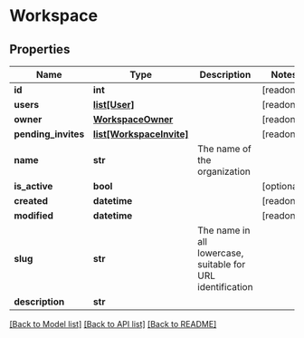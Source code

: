 # Workspace


## Properties
Name | Type | Description | Notes
------------ | ------------- | ------------- | -------------
**id** | **int** |  | [readonly] 
**users** | [**list[User]**](User.md) |  | [readonly] 
**owner** | [**WorkspaceOwner**](WorkspaceOwner.md) |  | [readonly] 
**pending_invites** | [**list[WorkspaceInvite]**](WorkspaceInvite.md) |  | [readonly] 
**name** | **str** | The name of the organization | 
**is_active** | **bool** |  | [optional] 
**created** | **datetime** |  | [readonly] 
**modified** | **datetime** |  | [readonly] 
**slug** | **str** | The name in all lowercase, suitable for URL identification | 
**description** | **str** |  | 

[[Back to Model list]](../README.md#documentation-for-models) [[Back to API list]](../README.md#documentation-for-api-endpoints) [[Back to README]](../README.md)



